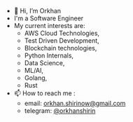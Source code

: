 - 👋 Hi, I’m Orkhan
- I'm a Software Engineer
- My current interests are:
    - AWS Cloud Technologies, 
    - Test Driven Development,
    - Blockchain technologies,
    - Python Internals,
    - Data Science, 
    - ML/AI,
    - Golang,
    - Rust
- 📫 How to reach me :
    - email: orkhan.shirinow@gmail.com 
    - telegram: [@orkhanshirin](tg://resolve?domain=orkhanshirin)

<!---
orkhanshirin/orkhanshirin is a ✨ special ✨ repository because its `README.md` (this file) appears on your GitHub profile.
You can click the Preview link to take a look at your changes.
--->
